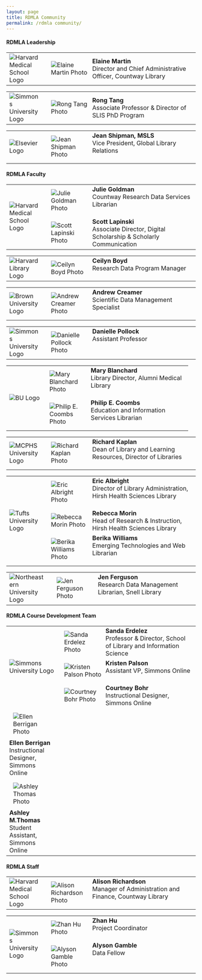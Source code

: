 ```yaml
---
layout: page
title: RDMLA Community
permalink: /rdmla community/
---
```


#### RDMLA Leadership

<table>
  <tr><td rowspan="3" width="20%"><img src="/home/images/HMS.png" alt="Harvard Medical School Logo"></td>
    <td><div style="width:100px;float:left;margin:10px"><img src="/home/images/Elaine-Martin.jpg" alt="Elaine Martin Photo"></div><div>     <b>Elaine Martin</b><br> Director and Chief Administrative Officer, Countway Library</div></td></tr>
</table>

<table>
<tr><td rowspan="3" width="20%"><img src="/home/images/simmons-college.png" alt="Simmons University Logo"></td>
    <td><div style="width:100px;float:left;margin:10px"><img src="/home/images/Rong-Tang.jpg" alt="Rong Tang Photo"></div><div><b>Rong       Tang</b><br> Associate Professor & Director of SLIS PhD Program</div></td></tr>
</table>

<table>
<tr><td rowspan="3" width="20%"><img src="/home/images/Elsevier.png" alt="Elsevier Logo"></td>
    <td><div style="width:100px;float:left;margin:10px"><img src="/home/images/Jean-Shipman.jpg" alt="Jean Shipman Photo"></div><div>       <b>Jean Shipman, MSLS</b><br> Vice President, Global Library Relations</div></td></tr>
</table>
 
#### RDMLA Faculty 

<table>
<tr><td rowspan="3" width="20%"><img src="/home/images/HMS.png" alt="Harvard Medical School Logo"></td>
 <td><div style="width:100px;float:left;margin:10px"><img src="/home/images/julie-goldman.jpg" alt="Julie Goldman Photo"></div><div>    <b>Julie Goldman</b><br> Countway Research Data Services Librarian</div></td></tr>
 <tr><td><div style="width:100px;float:left;margin:10px"><img src="/home/images/Scott-Lapinski.jpg" alt="Scott Lapinski Photo"></div>    <div><b>Scott Lapinski</b><br>Associate Director, Digital Scholarship & Scholarly Communication</div></td></tr>
</table>
  
<table>
  <tr><td rowspan="3" width="20%"><img src="/home/images/harvard-library.png" alt="Harvard Library Logo"></td>
    <td><div style="width:100px;float:left;margin:10px"><img src="/home/images/ceilyn-boyd.jpg" alt="Ceilyn Boyd Photo"></div><div><b>Ceilyn Boyd</b><br> Research Data Program Manager</div></td></tr>
 </table>

<table>
  <tr><td rowspan="3" width="20%"><img src="/home/images/brownlogo.png" alt="Brown University Logo"></td>
    <td><div style="width:100px;float:left;margin:10px"><img src="/home/images/Creamer-Andrew.png" alt="Andrew Creamer Photo"></div><div><b>Andrew Creamer</b><br> Scientific Data Management Specialist</div></td></tr>
  </table>
  
<table>
  <tr><td rowspan="3" width="20%"><img src="/home/images/simmons-college.png" alt="Simmons University Logo"></td>
  <td><div style="width:100px;float:left;margin:10px"><img src="/home/images/Danielle-pollock.png" alt="Danielle Pollock Photo"></div><div><b>Danielle Pollock</b><br>Assistant Professor</div></td></tr>
</table>

<table>
  <tr><td rowspan="3" width="20%"><img src="/home/images/boston-university.png" alt="BU Logo"></td>
    <td><div style="width:100px;float:left;margin:10px"><img src="/home/images/Blanchard-Mary.jpg" alt="Mary Blanchard Photo"></div><div><b>Mary Blanchard</b><br> Library Director, Alumni Medical Library</div></td></tr>
    <tr><td><div style="width:100px;float:left;margin:10px"><img src="/home/images/Philip-Coombs.jpg" alt="Philip E. Coombs Photo"></div><div><b>Philip E. Coombs</b><br>Education and Information Services Librarian </div></td></tr>
</table>
  
<table>
  <tr><td rowspan="3" width="20%"><img src="/home/images/MCPHS.png" alt="MCPHS University Logo"></td>
    <td><div style="width:100px;float:left;margin:10px"><img src="/home/images/Rich-Kaplan.jpg" alt="Richard Kaplan Photo"></div><div>   <b>Richard Kaplan</b><br> Dean of Library and Learning Resources, Director of Libraries</div></td></tr>
</table>

<table>
  <tr><td rowspan="3" width="20%"><img src="/home/images/Tufts-University.jpg" alt="Tufts University Logo"></td>
    <td><div style="width:100px;float:left;margin:10px"><img src="/home/images/Eric-Albright.jpg" alt="Eric Albright Photo"></div><div><b>Eric Albright</b><br> Director of Library Administration, Hirsh Health Sciences Library</div></td></tr>
   <tr><td><div style="width:100px;float:left;margin:10px"><img src="/home/images/rebecca-morin.jpg" alt="Rebecca Morin Photo"></div><div><b>Rebecca Morin</b><br> Head of Research & Instruction, Hirsh Health Sciences Library</div></td></tr>
   <tr><td><div style="width:100px;float:left;margin:10px"><img src="/home/images/berika-williams.jpg" alt="Berika Williams Photo"></div><div><b>Berika Williams</b><br> Emerging Technologies and Web Librarian</div></td></tr>
</table>
  
<table>
  <tr><td rowspan="3" width="20%"><img src="/home/images/neulogo.png" alt="Northeastern University Logo"></td>
    <td><div style="width:100px;float:left;margin:10px"><img src="/home/images/ferguson-jen.png" alt="Jen Ferguson Photo"></div><div><b>Jen Ferguson</b><br> Research Data Management Librarian, Snell Library</div></td></tr>
</table>
  
#### RDMLA Course Development Team

<table>
<tr><td rowspan="3" width="20%"><img src="/home/images/simmons-college.png" alt="Simmons University Logo"></td>
    <td><div style="width:100px;float:left;margin:10px"><img src="/home/images/Sanda-Erdelez.jpg" alt="Sanda Erdelez Photo"></div><div><b>Sanda Erdelez</b><br> Professor & Director, School of Library and Information Science</div></td></tr>
    <tr><td><div style="width:100px;float:left;margin:10px"><img src="/home/images/Kristen-Palson.jpg" alt="Kristen Palson Photo"></div><div><b>Kristen Palson</b><br> Assistant VP, Simmons Online</div></td></tr>
    <tr><td><div style="width:100px;float:left;margin:10px"><img src="/home/images/Courtney-Bohr.jpg" alt="Courtney Bohr Photo"></div><div><b>Courtney Bohr</b><br> Instructional Designer, Simmons Online</div></td></tr>
    <tr><td><div style="width:100px;float:left;margin:10px"><img src="/home/images/Ellen-Berrigan.jpg" alt="Ellen Berrigan Photo"></div><div><b>Ellen Berrigan</b><br> Instructional Designer, Simmons Online</div></td></tr>
    <tr><td><div style="width:100px;float:left;margin:10px"><img src="/home/images/Ashley-Thomas.jpg" alt="Ashley Thomas Photo"></div><div><b>Ashley M.Thomas</b><br> Student Assistant, Simmons Online</div></td></tr>
</table>

#### RDMLA Staff

<table>
 <tr><td rowspan="3" width="20%"><img src="/home/images/HMS.png" alt="Harvard Medical School Logo"></td>
 <td><div style="width:100px;float:left;margin:10px"><img src="/home/images/Richardson-headshot.png" alt="Alison Richardson Photo"></div><div><b>Alison Richardson</b><br> Manager of Administration and Finance, Countway Library</div></td></tr>
 </table>
 
<table>
  <tr><td rowspan="3" width="20%"><img src="/home/images/simmons-college.png" alt="Simmons University Logo"></td>
  <tr><td><div style="width:100px;float:left;margin:10px"><img src="/home/images/Zhan-hu.png" alt="Zhan Hu Photo"></div><div><b>Zhan    Hu</b><br> Project Coordinator</div></td></tr>
  <tr><td><div style="width:100px;float:left;margin:10px"><img src="/home/images/Alyson-Gamble.png" alt="Alyson Gamble Photo"></div><div><b>Alyson Gamble</b><br> Data Fellow</div></td></tr>
</table>
